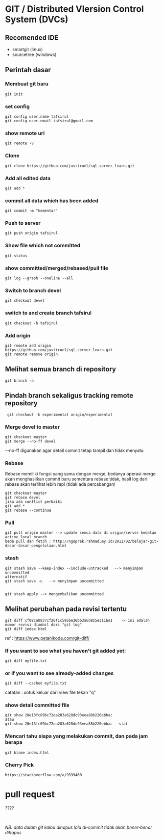 # GIT / Distributed VIersion Control System (DVCs)

## Recomended IDE
- smartgit (linux)
- sourcetree (windows)

## Perintah dasar

### Membuat git baru
```
git init
```
### set config
```
git config user.name tafsirul
git config user.email tafsirul@gmail.com
```
### show remote url
```
git remote -v  
```
### Clone
```
git clone https://github.com/justiruel/sql_server_learn.git 
```
### Add all edited data
```
git add *
```
### commit all data which has been added
```
git commit -m "komentar" 
```
###  Push to server
```
git push origin tafsirul
```
###  Show file which not committed
```
git status
```

### show committed/merged/rebased/pull file
```
git log --graph --oneline --all
```
###  Switch to branch devel
```
git checkout devel
```
### switch to and create branch tafsirul
```
git checkout -b tafsirul
```
### Add origin
```
git remote add origin https://github.com/justiruel/sql_server_learn.git
git remote remove origin
```
## Melihat semua branch di repository
```
git branch -a
```
## Pindah branch sekaligus tracking remote repository
```
 git checkout -b experimental origin/experimental
```
### Merge devel to master
```
git checkout master
git merge --no-ff devel
```
--no-ff digunakan agar detail commit tetap tampil dan tidak menyatu

### Rebase
Rebase memiliki fungsi yang sama dengan merge, bedanya operasi merge akan menghasilkan commit baru sementara rebase tidak, hasil log dari rebase akan terlihat lebih rapi (tidak ada percabangan)

```
git checkout master
git rebase devel
jika ada conflict perbaiki
git add *
git rebase --continue
```

### Pull
```
git pull origin master --> update semua data di origin/server kedalam active local branch
beda pull dan fetch : http://ngoprek.rahmad.my.id/2012/02/belajar-git-dasar-dasar-pengelolaan.html
```

### stash
```
git stash save --keep-index --include-untracked   --> menyimpan uncommitted
alternatif
git stash save -u   --> menyimpan uncommitted


git stash apply --> mengembalikan uncommitted 
```

## Melihat perubahan pada revisi tertentu

```
git diff cf08ca0837cf26f1c595be36bb3a6b815e311be1    -> ini adalah nomor revisi diambil dari "git log"
git diff index.html
```
ref : https://www.petanikode.com/git-diff/


### If you want to see what you haven't git added yet:
```
git diff myfile.txt
```
### or if you want to see already-added changes
```
git diff --cached myfile.txt
```
catatan : untuk keluar dari view file tekan "q"

### show detail committed file
```
git show 20e13fc09bc72ea283a628dc93eea88b220ebbac
atau
git show 20e13fc09bc72ea283a628dc93eea88b220ebbac --stat
```

### Mencari tahu siapa yang melakukan commit, dan pada jam berapa
```
git blame index.html
```

### Cherry Pick
````
https://stackoverflow.com/a/9339460
````

# pull request
????


## 

<br/>
<i>NB: data dalam git kalau dihapus lalu di-commit tidak akan bener-benar dihapus</i>

